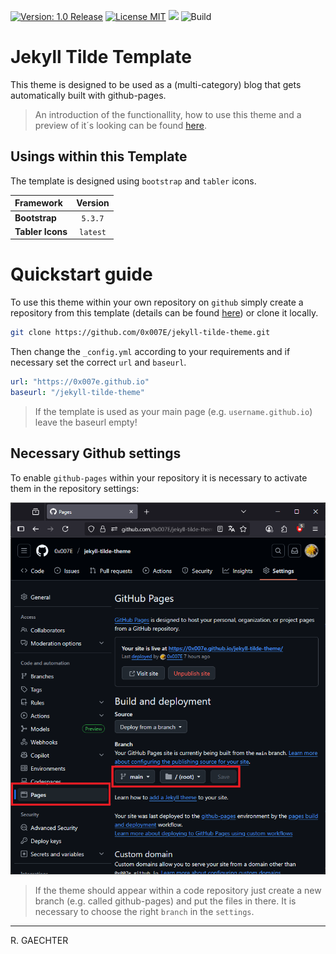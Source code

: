 [![Version: 1.0 Release](https://img.shields.io/badge/Version-1.0%20Release-green.svg)](https://github.com/0x007e/jekyll-tilde-theme) [![License MIT](https://img.shields.io/badge/License-MIT-lightgrey)](./LICENSE.md) ![](https://img.shields.io/badge/Powered%20by-Jekyll-red.svg) ![Build](https://github.com/0x007e/jekyll-tilde-theme/actions/workflows/pages/pages-build-deployment/badge.svg)

# Jekyll Tilde Template

This theme is designed to be used as a (multi-category) blog that gets automatically built with github-pages.

> An introduction of the functionallity, how to use this theme and a preview of it´s looking can be found [here](https://0x007e.github.io/jekyll-tilde-theme).

## Usings within this Template

The template is designed using `bootstrap` and `tabler` icons.

| Framework        | Version  |
|:-----------------|:--------:|
| **Bootstrap**    | `5.3.7`  |
| **Tabler Icons** | `latest` |

# Quickstart guide

To use this theme within your own repository on `github` simply create a repository from this template (details can be found [here](https://docs.github.com/en/repositories/creating-and-managing-repositories/creating-a-repository-from-a-template)) or clone it locally.

```bash
git clone https://github.com/0x007E/jekyll-tilde-theme.git
```

Then change the `_config.yml` according to your requirements and if necessary set the correct `url` and `baseurl`.

```yaml
url: "https://0x007e.github.io"
baseurl: "/jekyll-tilde-theme"
```

> If the template is used as your main page (e.g. `username.github.io`) leave the baseurl empty!

## Necessary Github settings

To enable `github-pages` within your repository it is necessary to activate them in the repository settings:

![Enable GH-Pages](./assets/images/enable-gh-pages.png)

> If the theme should appear within a code repository just create a new branch (e.g. called github-pages) and put the files in there. It is necessary to choose the right `branch` in the `settings`.

---

R. GAECHTER
